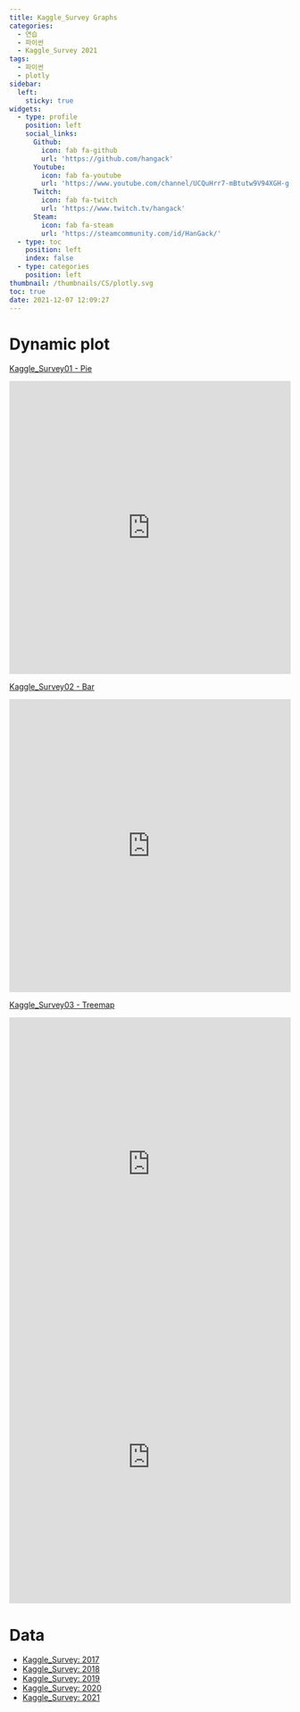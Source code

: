 ```yaml
---
title: Kaggle_Survey Graphs
categories:
  - 연습
  - 파이썬
  - Kaggle_Survey 2021
tags:
  - 파이썬
  - plotly
sidebar:
  left:
    sticky: true
widgets:
  - type: profile
    position: left
    social_links:
      Github:
        icon: fab fa-github
        url: 'https://github.com/hangack'
      Youtube:
        icon: fab fa-youtube
        url: 'https://www.youtube.com/channel/UCQuHrr7-mBtutw9V94XGH-g'
      Twitch:
        icon: fab fa-twitch
        url: 'https://www.twitch.tv/hangack'
      Steam:
        icon: fab fa-steam
        url: 'https://steamcommunity.com/id/HanGack/'
  - type: toc
    position: left
    index: false
  - type: categories
    position: left
thumbnail: /thumbnails/CS/plotly.svg
toc: true
date: 2021-12-07 12:09:27
---
```



# Dynamic plot

[Kaggle_Survey01 - Pie](https://hangack.github.io/2021/12/02/Codding/Python/kaggle_survey/kaggle-survey01/)

<iframe id="igraph" scrolling="no" style="border:none;" seamless="seamless" src="https://plotly.com/~hangack/1.embed" height="525" width="100%"></iframe>


[Kaggle_Survey02 - Bar](https://hangack.github.io/2021/12/03/Codding/Python/kaggle_survey/kaggle-survey02/)

<iframe id="igraph" scrolling="no" style="border:none;" seamless="seamless" src="https://plotly.com/~hangack/10.embed" height="525" width="100%"></iframe>


[Kaggle_Survey03 - Treemap](https://hangack.github.io/2021/12/05/Codding/Python/kaggle_survey/kaggle-survey03/)

<iframe id="igraph" scrolling="no" style="border:none;" seamless="seamless" src="https://plotly.com/~hangack/12.embed" height="525" width="100%"></iframe>

<iframe id="igraph" scrolling="no" style="border:none;" seamless="seamless" src="https://plotly.com/~hangack/14.embed" height="525" width="100%"></iframe>


# Data
- [Kaggle_Survey: 2017](https://www.kaggle.com/kaggle/kaggle-survey-2017)
- [Kaggle_Survey: 2018](https://www.kaggle.com/kaggle/kaggle-survey-2018)
- [Kaggle_Survey: 2019](https://www.kaggle.com/c/kaggle-survey-2019)
- [Kaggle_Survey: 2020](https://www.kaggle.com/c/kaggle-survey-2020)
- [Kaggle_Survey: 2021](https://www.kaggle.com/c/kaggle-survey-2021)